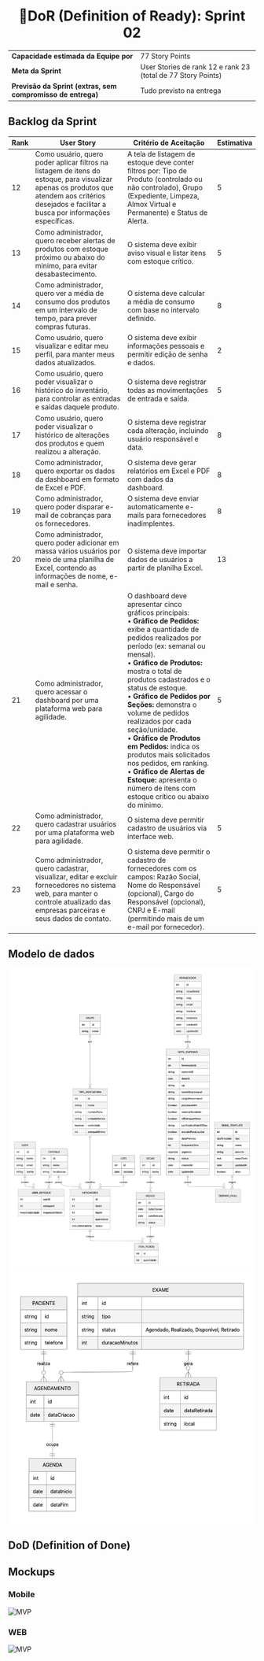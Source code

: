 <h1 style="text-align: center;">📌DoR (Definition of Ready): Sprint 02</h1>

<table>
  <tbody>
    <tr>
      <td><strong>Capacidade estimada da Equipe por</strong></td>
      <td>77 Story Points</td>
    </tr>
    <tr>
      <td><strong>Meta da Sprint</strong></td>
      <td>User Stories de rank 12 e rank 23 (total de 77 Story
Points)</td>
    </tr>
    <tr>
      <td><strong>Previsão da Sprint (extras, sem compromisso de entrega)</strong></td>
      <td>Tudo previsto na entrega</td>
    </tr>
  </tbody>
</table>

<h2>Backlog da Sprint</h2>

<table>
  <thead>
    <tr>
      <th>Rank</th>
      <th>User Story</th>
      <th>Critério de Aceitação</th>
      <th>Estimativa</th>
    </tr>
  </thead>
  <tbody>
    <tr>
      <td>12</td>
      <td>Como usuário, quero poder aplicar filtros na listagem de itens do estoque, para visualizar apenas os produtos que atendem aos critérios desejados e facilitar a busca por informações específicas.</td>
      <td>A tela de listagem de estoque deve conter filtros por: Tipo de Produto (controlado ou não controlado), Grupo (Expediente, Limpeza, Almox Virtual e Permanente) e Status de Alerta.</td>
      <td>5</td>
    </tr>
    <tr>
      <td>13</td>
      <td>Como administrador, quero receber alertas de produtos com estoque próximo ou abaixo do mínimo, para evitar desabastecimento.</td>
      <td>O sistema deve exibir aviso visual e listar itens com estoque crítico.</td>
      <td>5</td>
    </tr>
    <tr>
      <td>14</td>
      <td>Como administrador, quero ver a média de consumo dos produtos em um intervalo de tempo, para prever compras futuras.</td>
      <td>O sistema deve calcular a média de consumo com base no intervalo definido.</td>
      <td>8</td>
    </tr>
    <tr>
      <td>15</td>
      <td>Como usuário, quero visualizar e editar meu perfil, para manter meus dados atualizados.</td>
      <td>O sistema deve exibir informações pessoais e permitir edição de senha e dados.</td>
      <td>2</td>
    </tr>
    <tr>
      <td>16</td>
      <td>Como usuário, quero poder visualizar o histórico do inventário, para controlar as entradas e saídas daquele produto.</td>
      <td>O sistema deve registrar todas as movimentações de entrada e saída.</td>
      <td>5</td>
    </tr>
    <tr>
      <td>17</td>
      <td>Como usuário, quero poder visualizar o histórico de alterações dos produtos e quem realizou a alteração.</td>
      <td>O sistema deve registrar cada alteração, incluindo usuário responsável e data.</td>
      <td>8</td>
    </tr>
    <tr>
      <td>18</td>
      <td>Como administrador, quero exportar os dados da dashboard em formato de Excel e PDF.</td>
      <td>O sistema deve gerar relatórios em Excel e PDF com dados da dashboard.</td>
      <td>8</td>
    </tr>
    <tr>
      <td>19</td>
      <td>Como administrador, quero poder disparar e-mail de cobranças para os fornecedores.</td>
      <td>O sistema deve enviar automaticamente e-mails para fornecedores inadimplentes.</td>
      <td>8</td>
    </tr>
    <tr>
      <td>20</td>
      <td>Como administrador, quero poder adicionar em massa vários usuários por meio de uma planilha de Excel, contendo as informações de nome, e-mail e senha.</td>
      <td>O sistema deve importar dados de usuários a partir de planilha Excel.</td>
      <td>13</td>
    </tr>
    <tr>
      <td>21</td>
      <td>Como administrador, quero acessar o dashboard por uma plataforma web para agilidade.</td>
      <td>O dashboard deve apresentar cinco gráficos principais:<br>
      • <b>Gráfico de Pedidos:</b> exibe a quantidade de pedidos realizados por período (ex: semanal ou mensal).<br>
      • <b>Gráfico de Produtos:</b> mostra o total de produtos cadastrados e o status de estoque.<br>
      • <b>Gráfico de Pedidos por Seções:</b> demonstra o volume de pedidos realizados por cada seção/unidade.<br>
      • <b>Gráfico de Produtos em Pedidos:</b> indica os produtos mais solicitados nos pedidos, em ranking.<br>
      • <b>Gráfico de Alertas de Estoque:</b> apresenta o número de itens com estoque crítico ou abaixo do mínimo.</td>
      <td>5</td>
    </tr>
    <tr>
      <td>22</td>
      <td>Como administrador, quero cadastrar usuários por uma plataforma web para agilidade.</td>
      <td>O sistema deve permitir cadastro de usuários via interface web.</td>
      <td>5</td>
    </tr>
    <tr>
      <td>23</td>
      <td>Como administrador, quero cadastrar, visualizar, editar e excluir fornecedores no sistema web, para manter o controle atualizado das empresas parceiras e seus dados de contato.</td>
      <td>O sistema deve permitir o cadastro de fornecedores com os campos: Razão Social, Nome do Responsável (opcional), Cargo do Responsável (opcional), CNPJ e E-mail (permitindo mais de um e-mail por fornecedor).</td>
      <td>5</td>
    </tr>
  </tbody>
</table>

<h2>Modelo de dados</h2>
<img src="https://github.com/Sync-FATEC/API-2025.2-5SEM/blob/main/sprints/sprint02/modelo-de-dados.png">
<img src="https://github.com/Sync-FATEC/API-2025.2-5SEM/blob/main/sprints/sprint02/modelo-de-dados-agendamento.png">

<h2>DoD (Definition of Done)</h2>

<h2>Mockups</h2>
<h3>Mobile</h3>
<img src="https://github.com/Sync-FATEC/API-2025.2-5SEM/assets/6a081857-4e33-4f2e-84f6-5b45312cdf23" alt="MVP">
<h3>WEB</h3>
<img src="https://github.com/Sync-FATEC/API-2025.2-5SEM/assets/e10e77e9-7f09-4c3b-a121-19cfb32aa821" alt="MVP">


